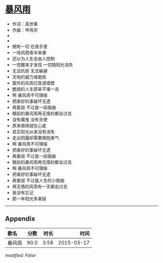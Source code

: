# [暴风雨](https://music.163.com/song?id=31010936)

* 作词：高世章
* 作曲：岑伟宗
*
*
* 拥有一切 在我手里
* 一场风雨夜半来袭
* 还以为人生全由人控制
* 一觉醒来才发现 一切随阳光消失
* 无法抗拒 无法躲避
* 天地的威力谁能抵
* 窗外的风雨已穿透墙壁
* 脆弱的人生原来不堪一击
* 啊 暴风雨不可理喻
* 把美好的事破坏无遗
* 再委屈 不过是一段插曲
* 眼前的暴风雨再无情的都会过去
* 没有魔鬼 没有天使
* 原来救赎就在心底
* 其实阳光从来没有消失
* 走出阴霾却需要拥抱勇气
* 啊 暴风雨不可理喻
* 把美好的事破坏无遗
* 再委屈 不过是一段插曲
* 眼前的暴风雨再无情的都会过去
* 啊 暴风雨不可理喻
* 把美好的事破坏无遗
* 再委屈 不过是人生的小插曲
* 再无情的风雨有一天都会过去
* 我没有忘记
* 那一年阳光多美丽


---

## Appendix

|歌名|分数|时长|时间|
|:---|:---:|---:|---:|
|暴风雨|90.0|3:58|2015-03-17

*modified: False*